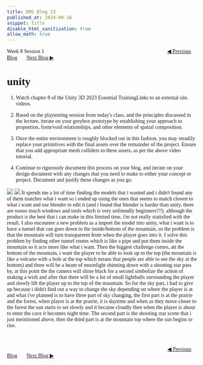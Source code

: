 ```yaml
---
title: DMS Blog 13
published_at: 2024-09-16
snippet: title
disable_html_sanitization: true
allow_math: true
---
```

<font face="Times New Roman">
Week 8 Session 1
<a href="https://d20502-d-dms1-blog-38.deno.dev/twelfth-blog-post" class="button" style="margin-left:23em">◀︎ Previous Blog</a>&nbsp;&nbsp;&nbsp;&nbsp;&nbsp;&nbsp;
<a href="https://d20502-d-dms1-blog-38.deno.dev/fourteen-blog-post" class="button">Next Blog ▶︎</a>

# unity

1. Watch chapter 8 of the Unity 3D 2023 Essential TrainingLinks to an external site. videos.

2. Based on the playtesting session from today's class, and the principles discussed in the lecture, iterate on your greybox prototype by establishing your approach to proportion, form/void relationships, and other elements of spatial composition.

3. Once the entire environment is roughly blocked out in this fashion, you may steadily replace your primitives with the final assets over the remainder of the project. Ensure that you add appropriate mesh colliders to these assets, as per the above video tutorial.

4. Continue to rigorously document this process on your blog, and iterate on your design document with any changes that you need to make to either your concept or project. Document and justify these changes as you go.

![](8/1.png)
![](8/2.png)
It spends me a lot of time finding the models that i wanted and i didn't found any of them matches what i want so i ended up using the ones that seems to match closest to what i want and use blender to edit it (and i found that blender is harder than unity, there are soooo much windows and tools which is very unfriendly beginners!!!). although the product is the best that i can make in this limited time, i'm not really statisfied with the result. I also encounter a new problem as a import the model into unity, what i want is to have a tunnel that can goes down to the inside/bottom of the mountain, so the problem is that the mountain will turn transparrent from when the player goes into it. I solve this problem by finding other tunnel routes which is like a pipe and put them inside the mountain so it acts more like what i want. Then the biggest challenge comes, att the bottom of the mountain, i want the player to be able to look up to the top (the mountain is like a volcano with a hole at the top which means that people are able to see the sky at the bottom) and there will be a beam of moonlight shinning down with a shooting star pass by, at this point the the camera will shine black for a second simbolize the action of making a wish and after that there will be a lot of small lightballs surrounding the player and slowly lift the player up to the top of the mountain. So for the sky part, i had to give up because i didn't find out a way to change the sky depending on where the player is at and what i've planned is to have three part of sky changing, the first part is at the prairie and the forest, when player is at the prairie, it is daytime and when as they move closer to the forest the sun starts to set slowly and it became cloudly then when the player is about to enter the cave it becomes night time. The second part is the shooting star scene that i just meintioned above, then the third part is at the mountain top where the sun begins to rise.

<br></br>
<a href="https://d20502-d-dms1-blog-38.deno.dev/twelfth-blog-post" class="button" style="margin-left:30.35em">◀︎ Previous Blog</a>&nbsp;&nbsp;&nbsp;&nbsp;&nbsp;&nbsp;
<a href="https://d20502-d-dms1-blog-38.deno.dev/fourteen-blog-post" class="button">Next Blog ▶︎</a>
</font>